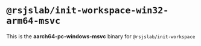 # `@rsjslab/init-workspace-win32-arm64-msvc`

This is the **aarch64-pc-windows-msvc** binary for `@rsjslab/init-workspace`
